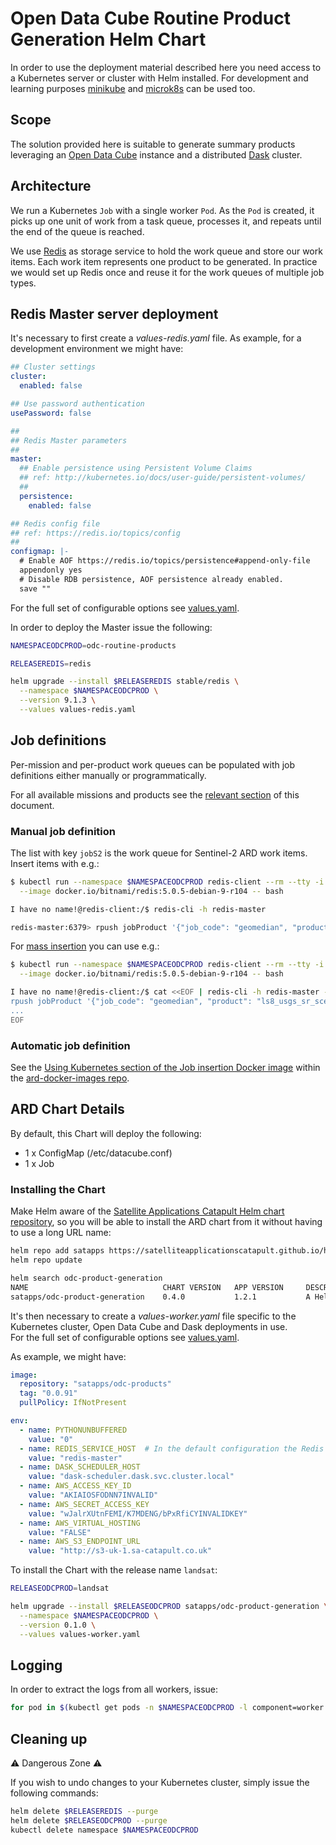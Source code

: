 # Open Data Cube Routine Product Generation Helm Chart

In order to use the deployment material described here you need access to a Kubernetes server or cluster with Helm installed. For development and learning purposes [minikube](https://kubernetes.io/docs/setup/learning-environment/minikube/) and [microk8s](https://microk8s.io/) can be used too.

## Scope

The solution provided here is suitable to generate summary products leveraging an [Open Data Cube](https://www.opendatacube.org/) instance and a distributed [Dask](https://dask.org/) cluster.

## Architecture

We run a Kubernetes `Job` with a single worker `Pod`. As the `Pod` is created, it picks up one unit of work from a task queue, processes it, and repeats until the end of the queue is reached.

We use [Redis](https://redis.io/) as storage service to hold the work queue and store our work items. Each work item represents one product to be generated. In practice we would set up Redis once and reuse it for the work queues of multiple job types.

## Redis Master server deployment

It's necessary to first create a *values-redis.yaml* file. As example, for a development environment we might have:

```yaml
## Cluster settings
cluster:
  enabled: false

## Use password authentication
usePassword: false

##
## Redis Master parameters
##
master:
  ## Enable persistence using Persistent Volume Claims
  ## ref: http://kubernetes.io/docs/user-guide/persistent-volumes/
  ##
  persistence:
    enabled: false

## Redis config file
## ref: https://redis.io/topics/config
##
configmap: |-
  # Enable AOF https://redis.io/topics/persistence#append-only-file
  appendonly yes
  # Disable RDB persistence, AOF persistence already enabled.
  save ""
```

For the full set of configurable options see [values.yaml](https://github.com/helm/charts/blob/master/stable/redis/values.yaml).

In order to deploy the Master issue the following:

```bash
NAMESPACEODCPROD=odc-routine-products

RELEASEREDIS=redis

helm upgrade --install $RELEASEREDIS stable/redis \
  --namespace $NAMESPACEODCPROD \
  --version 9.1.3 \
  --values values-redis.yaml
```

## Job definitions

Per-mission and per-product work queues can be populated with job definitions either manually or programmatically.

For all available missions and products see the [relevant section](https://github.com/SatelliteApplicationsCatapult/helm-charts/tree/master/stable/ard-campaign#other-missions-and-products) of this document.

### Manual job definition

The list with key `jobS2` is the work queue for Sentinel-2 ARD work items. Insert items with e.g.:

```bash
$ kubectl run --namespace $NAMESPACEODCPROD redis-client --rm --tty -i --restart='Never' \
  --image docker.io/bitnami/redis:5.0.5-debian-9-r104 -- bash

I have no name!@redis-client:/$ redis-cli -h redis-master

redis-master:6379> rpush jobProduct '{"job_code": "geomedian", "product": "ls8_usgs_sr_scene", "query_x_from": "2130000.0", "query_y_from": "3499700.0", "query_x_to": "2233300.0", "query_y_to": "3600300.0", "query_crs": "EPSG:3460", "time_from": "2019-01-01", "time_to": "2019-12-31", "output_crs": "EPSG:3460", "prefix": "commonsensing/fiji/landsat_8_geomedian/2019"}'
```

For [mass insertion](https://redis.io/topics/mass-insert) you can use e.g.:

```bash
$ kubectl run --namespace $NAMESPACEODCPROD redis-client --rm --tty -i --restart='Never' \
  --image docker.io/bitnami/redis:5.0.5-debian-9-r104 -- bash

I have no name!@redis-client:/$ cat <<EOF | redis-cli -h redis-master --pipe
rpush jobProduct '{"job_code": "geomedian", "product": "ls8_usgs_sr_scene", "query_x_from": "2130000.0", "query_y_from": "3499700.0", "query_x_to": "2233300.0", "query_y_to": "3600300.0", "query_crs": "EPSG:3460", "time_from": "2019-01-01", "time_to": "2019-12-31", "output_crs": "EPSG:3460", "prefix": "commonsensing/fiji/landsat_8_geomedian/2019"}'
...
EOF
```

### Automatic job definition

See the [Using Kubernetes section of the Job insertion Docker image](https://github.com/SatelliteApplicationsCatapult/ard-docker-images/blob/master/job-insert/README.md#using-kubernetes) within the [ard-docker-images repo](https://github.com/SatelliteApplicationsCatapult/ard-docker-images).

## ARD Chart Details

By default, this Chart will deploy the following:
- 1 x ConfigMap (/etc/datacube.conf)
- 1 x Job

### Installing the Chart

Make Helm aware of the [Satellite Applications Catapult Helm chart repository](https://satelliteapplicationscatapult.github.io/helm-charts/), so you will be able to install the ARD chart from it without having to use a long URL name:

```bash
helm repo add satapps https://satelliteapplicationscatapult.github.io/helm-charts
helm repo update

helm search odc-product-generation
NAME                              CHART VERSION   APP VERSION     DESCRIPTION
satapps/odc-product-generation    0.4.0           1.2.1           A Helm chart for generating routine EO products with Kubernetes
```

It's then necessary to create a *values-worker.yaml* file specific to the Kubernetes cluster, Open Data Cube and Dask deployments in use.\
For the full set of configurable options see [values.yaml](values.yaml).

As example, we might have:

```yaml
image:
  repository: "satapps/odc-products"
  tag: "0.0.91"
  pullPolicy: IfNotPresent

env:
  - name: PYTHONUNBUFFERED
    value: "0"
  - name: REDIS_SERVICE_HOST  # In the default configuration the Redis master and worker Pods are in the same namespace
    value: "redis-master"
  - name: DASK_SCHEDULER_HOST
    value: "dask-scheduler.dask.svc.cluster.local"
  - name: AWS_ACCESS_KEY_ID
    value: "AKIAIOSFODNN7INVALID"
  - name: AWS_SECRET_ACCESS_KEY
    value: "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"
  - name: AWS_VIRTUAL_HOSTING
    value: "FALSE"
  - name: AWS_S3_ENDPOINT_URL
    value: "http://s3-uk-1.sa-catapult.co.uk"
```

To install the Chart with the release name `landsat`:

```bash
RELEASEODCPROD=landsat

helm upgrade --install $RELEASEODCPROD satapps/odc-product-generation \
  --namespace $NAMESPACEODCPROD \
  --version 0.1.0 \
  --values values-worker.yaml
```

## Logging

In order to extract the logs from all workers, issue:

```bash
for pod in $(kubectl get pods -n $NAMESPACEODCPROD -l component=worker -o name); do kubectl logs $pod -n $NAMESPACEODCPROD; done
```

## Cleaning up

:warning: Dangerous Zone :warning:

If you wish to undo changes to your Kubernetes cluster, simply issue the following commands:

```bash
helm delete $RELEASEREDIS --purge
helm delete $RELEASEODCPROD --purge
kubectl delete namespace $NAMESPACEODCPROD
```

